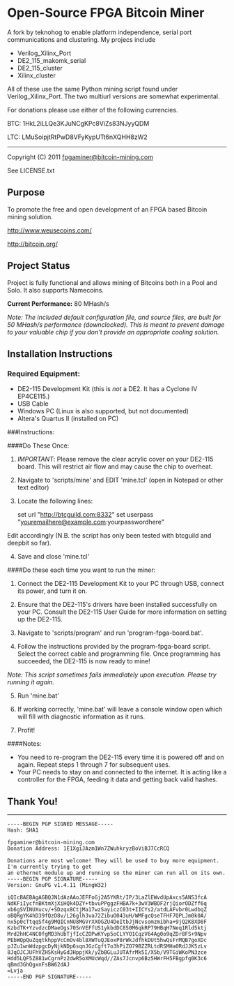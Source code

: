 Open-Source FPGA Bitcoin Miner
==============================

A fork by teknohog to enable platform independence, serial port
communications and clustering. My projecs include

* Verilog_Xilinx_Port
* DE2_115_makomk_serial
* DE2_115_cluster
* Xilinx_cluster

All of these use the same Python mining script found under
Verilog_Xilinx_Port. The two multiurl versions are somewhat
experimental.

For donations please use either of the following currencies.

BTC: 1HkL2iLLQe3KJuNCgKPc8ViZs83NJyyQDM

LTC: LMuSoipjtRtPwD8VFyKypUTt6nXQHH8zW2


--------------------------------------------------------------------------------
Copyright (C) 2011 fpgaminer@bitcoin-mining.com

See LICENSE.txt


Purpose
-------

To promote the free and open development of an FPGA based Bitcoin mining solution.

http://www.weusecoins.com/

http://bitcoin.org/


Project Status
--------------

Project is fully functional and allows mining of Bitcoins both in a Pool and Solo.
It also supports Namecoins.

**Current Performance:** 80 MHash/s

*Note: The included default configuration file, and source files, are built for
50 MHash/s performance (downclocked). This is meant to prevent damage to your valuable
chip if you don't provide an appropriate cooling solution.*


Installation Instructions
-------------------------


### Required Equipment:
* DE2-115 Development Kit (this is *not* a DE2. It has a Cyclone IV EP4CE115.)
* USB Cable
* Windows PC (Linux is also supported, but not documented)
* Altera's Quartus II (installed on PC)


###Instructions:

####Do These Once:

1) *IMPORTANT*: Please remove the clear acrylic cover on your DE2-115 board. This will restrict
air flow and may cause the chip to overheat.

2) Navigate to 'scripts/mine' and EDIT 'mine.tcl' (open in Notepad or other text editor)

3) Locate the following lines:

    set url "http://btcguild.com:8332"
    set userpass "youremailhere@example.com:yourpasswordhere"


Edit accordingly (N.B. the script has only been tested with btcguild and deepbit so far).

4) Save and close 'mine.tcl'

####Do these each time you want to run the miner:

1) Connect the DE2-115 Development Kit to your PC through USB, connect its power, and turn it on.

2) Ensure that the DE2-115's drivers have been installed successfully on your PC.
Consult the DE2-115 User Guide for more information on setting up the DE2-115.

3) Navigate to 'scripts/program' and run 'program-fpga-board.bat'.

4) Follow the instructions provided by the program-fpga-board script.
Select the correct cable and programming file.
Once programming has succeeded, the DE2-115 is now ready to mine!

*Note: This script sometimes fails immediately upon execution. Please try running it again.*

5) Run 'mine.bat'

6) If working correctly, 'mine.bat' will leave a console window open which will fill with diagnostic information as it runs.

7) Profit!


####Notes:
* You need to re-program the DE2-115 every time it is powered off and on again. Repeat steps 1 through 7 for subsequent uses.
* Your PC needs to stay on and connected to the internet. It is acting like a controller for the FPGA,
feeding it data and getting back valid hashes.


Thank You!
--------------------

--------------------



```
-----BEGIN PGP SIGNED MESSAGE-----
Hash: SHA1

fpgaminer@bitcoin-mining.com
Donation Address: 1E1XgiJAzm1Wn7ZWuhkryzBoViBJ7CcRCQ

Donations are most welcome! They will be used to buy more equipment. I'm currently trying to get
an ethernet module up and running so the miner can run all on its own.
-----BEGIN PGP SIGNATURE-----
Version: GnuPG v1.4.11 (MingW32)

iQIcBAEBAgAGBQJN1dAzAAoJEFFoGj2A5YKRt/IP/3LaZlEWvdUpAxcs5ANS3fcA
NdKFiIycfnBKtmXjXiHQk4DZY+tbvuPPggzFHBA7k+3wV3WBOF2rjQiorODZff6q
xb6gSVINUXucv/+SDzqx8CtjMa17wzSayiczC03t+IICYs2/atdLAFvbr0LwdbqZ
oBQRgYK4hD39fQzD8v/L26glh3va72ZibuO043uH/WMFgcQseTFHF7QPLJm0k0A/
nx5p0cTtqqSf4g9MQICnNU8MGVrXXOGZU4DeItbJjNcvsomzmibha+9jQ2K8XD8F
KzbdTK+YzvdzcDMaeOgs70SnVEFfUS1ykbdDC850M6qkRP79HBqH7Neq1Rld5ktj
Mrd2hHC4NC0fgMD3hUbTjfIcCZOPwKYvp5oCLYYO1CqzV64Ag0o9qZDr8FS+9Npv
PEbWQpQuZqqtkhppVcCmOv4bl8XWTuQJEoxP8rWkJdfhkDUt5hwQsFrMQB7goXDc
pJZu1wnWdzpgcDyNjkNDp6sqnJGzCgft7o3hPiZO79BZZRLtdRSMHa0RdJJK5zLv
8JqOJCJUFhVZHSKsHyGdJHppjKk/yZbBGLuJUTAfrMk5I/X5b/V9TGiWKoPN3zce
Hdd5LQF5Z881wCgrnPz2dwR5oXMUcWqd//ZAs7Jcnvp6Bz5HWrFH5FBgpfg0K3c6
qBmd3GhQgxnFsBW62dAJ
=Lvja
-----END PGP SIGNATURE-----
```


